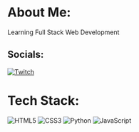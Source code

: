 # About Me:
Learning Full Stack Web Development 


## Socials:
[![Twitch](https://img.shields.io/badge/Twitch-%239146FF.svg?logo=Twitch&logoColor=white)](https://twitch.tv/its_pikapika) 

# Tech Stack:
![HTML5](https://img.shields.io/badge/html5-%23E34F26.svg?style=flat&logo=html5&logoColor=white) ![CSS3](https://img.shields.io/badge/css3-%231572B6.svg?style=flat&logo=css3&logoColor=white) ![Python](https://img.shields.io/badge/python-3670A0?style=flat&logo=python&logoColor=ffdd54) ![JavaScript](https://img.shields.io/badge/javascript-%23323330.svg?style=flat&logo=javascript&logoColor=%23F7DF1E)



